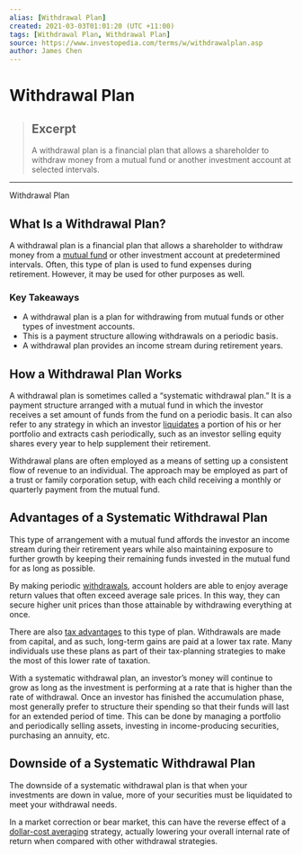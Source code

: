 ```yaml
---
alias: [Withdrawal Plan]
created: 2021-03-03T01:01:20 (UTC +11:00)
tags: [Withdrawal Plan, Withdrawal Plan]
source: https://www.investopedia.com/terms/w/withdrawalplan.asp
author: James Chen
---
```


# Withdrawal Plan

> ## Excerpt
> A withdrawal plan is a financial plan that allows a shareholder to withdraw money from a mutual fund or another investment account at selected intervals.

---

Withdrawal Plan
## What Is a Withdrawal Plan?

A withdrawal plan is a financial plan that allows a shareholder to withdraw money from a [mutual fund](https://www.investopedia.com/terms/m/mutualfund.asp) or other investment account at predetermined intervals. Often, this type of plan is used to fund expenses during retirement. However, it may be used for other purposes as well.

### Key Takeaways

-   A withdrawal plan is a plan for withdrawing from mutual funds or other types of investment accounts.
-   This is a payment structure allowing withdrawals on a periodic basis.
-   A withdrawal plan provides an income stream during retirement years.

## How a Withdrawal Plan Works

A withdrawal plan is sometimes called a “systematic withdrawal plan.” It is a payment structure arranged with a mutual fund in which the investor receives a set amount of funds from the fund on a periodic basis. It can also refer to any strategy in which an investor [liquidates](https://www.investopedia.com/terms/l/liquidity.asp) a portion of his or her portfolio and extracts cash periodically, such as an investor selling equity shares every year to help supplement their retirement.

Withdrawal plans are often employed as a means of setting up a consistent flow of revenue to an individual. The approach may be employed as part of a trust or family corporation setup, with each child receiving a monthly or quarterly payment from the mutual fund.

## Advantages of a Systematic Withdrawal Plan

This type of arrangement with a mutual fund affords the investor an income stream during their retirement years while also maintaining exposure to further growth by keeping their remaining funds invested in the mutual fund for as long as possible.

By making periodic [withdrawals](https://www.investopedia.com/terms/w/withdrawal.asp), account holders are able to enjoy average return values that often exceed average sale prices. In this way, they can secure higher unit prices than those attainable by withdrawing everything at once.

There are also [tax advantages](https://www.investopedia.com/terms/t/tax-advantaged.asp) to this type of plan. Withdrawals are made from capital, and as such, long-term gains are paid at a lower tax rate. Many individuals use these plans as part of their tax-planning strategies to make the most of this lower rate of taxation.

With a systematic withdrawal plan, an investor’s money will continue to grow as long as the investment is performing at a rate that is higher than the rate of withdrawal. Once an investor has finished the accumulation phase, most generally prefer to structure their spending so that their funds will last for an extended period of time. This can be done by managing a portfolio and periodically selling assets, investing in income-producing securities, purchasing an annuity, etc.

## Downside of a Systematic Withdrawal Plan

The downside of a systematic withdrawal plan is that when your investments are down in value, more of your securities must be liquidated to meet your withdrawal needs.

In a market correction or bear market, this can have the reverse effect of a [dollar-cost averaging](https://www.investopedia.com/terms/d/dollarcostaveraging.asp) strategy, actually lowering your overall internal rate of return when compared with other withdrawal strategies.
